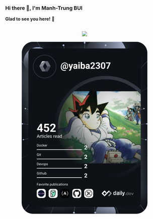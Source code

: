 ### Hi there 👋, I'm Manh-Trung BUI
**Glad to see you here!** :star_struck: 
<br>
<br>
<p align="center">
  <a href="https://skillicons.dev">
    <img src="https://skillicons.dev/icons?i=git,kubernetes,docker,jenkins,powershell,grafana,flask,py,django,bash,aws, linux" />
  </a>
</p>
<p align="center">
  <a href="https://app.daily.dev/yaiba2307"><img src="https://github.com/trungbui2307/trungbui2307/blob/main/devcard.svg" width="400" alt="Manh Trung BUI's Dev Card"/></a>
</p>

